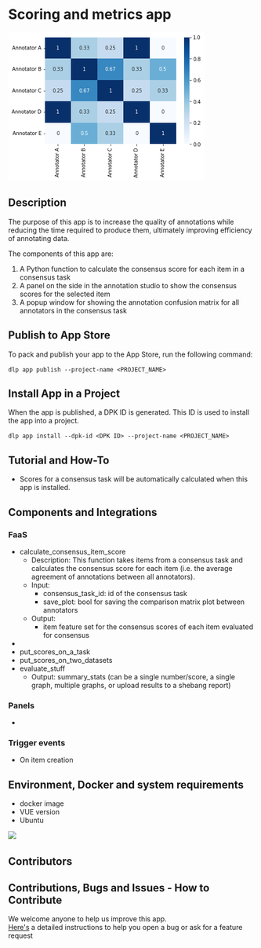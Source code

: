 # Scoring and metrics app 

![Annotators confusion matrix](assets/annotators_matrix.png)

## Description
The purpose of this app is to increase the quality of annotations while reducing the time required to produce them, ultimately improving efficiency of annotating data.

The components of this app are:

1. A Python function to calculate the consensus score for each item in a consensus task
2. A panel on the side in the annotation studio to show the consensus scores for the selected item
3. A popup window for showing the annotation confusion matrix for all annotators in the consensus task


## Publish to App Store

To pack and publish your app to the App Store, run the following command:

```
dlp app publish --project-name <PROJECT_NAME>
```

## Install App in a Project

When the app is published, a DPK ID is generated. This ID is used to install the app into a project.

```
dlp app install --dpk-id <DPK ID> --project-name <PROJECT_NAME>
```

## Tutorial and How-To

* Scores for a consensus task will be automatically calculated when this app is installed. 


## Components and Integrations 

### FaaS
* calculate_consensus_item_score
  * Description: This function takes items from a consensus task and calculates the consensus score for each item (i.e. the average agreement of annotations between all annotators).
  * Input: 
    * consensus_task_id: id of the consensus task
    * save_plot: bool for saving the comparison matrix plot between annotators
  * Output: 
    * item feature set for the consensus scores of each item evaluated for consensus
* 
* put_scores_on_a_task
* put_scores_on_two_datasets
* evaluate_stuff
  * Output: summary_stats (can be a single number/score, a single graph, multiple graphs, or upload results to a shebang report)


### Panels  
* 

### Trigger events
* On item creation

## Environment, Docker and system requirements
* docker image
* VUE version
* Ubuntu
<div align="left">
    <a href="https://vuejs.org/">
        <img src="https://upload.wikimedia.org/wikipedia/commons/thumb/9/95/Vue.js_Logo_2.svg/1200px-Vue.js_Logo_2.svg.png" width="15%"/>
    </a>
</div>

## Contributors 


## Contributions, Bugs and Issues - How to Contribute  
We welcome anyone to help us improve this app.  
[Here's](CONTRIBUTING.md) a detailed instructions to help you open a bug or ask for a feature request


